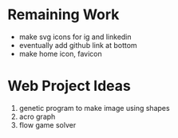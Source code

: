 Remaining Work
==============
- make svg icons for ig and linkedin
- eventually add github link at bottom
- make home icon, favicon

Web Project Ideas
=================
1. genetic program to make image using shapes
2. acro graph
3. flow game solver
